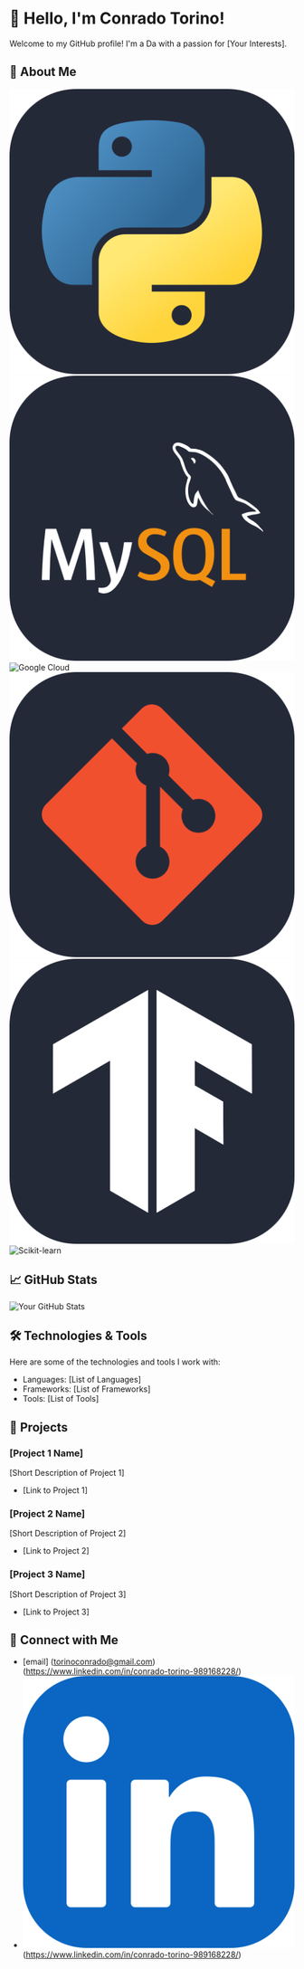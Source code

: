 # 👋 Hello, I'm Conrado Torino!

Welcome to my GitHub profile! I'm a Da with a passion for [Your Interests].
## 🌟 About Me

![Python](https://github.com/tandpfun/skill-icons/blob/main/icons/Python-Dark.svg)
![MySQL](https://github.com/tandpfun/skill-icons/blob/main/icons/MySQL-Dark.svg)
![Google Cloud](https://github.com/tandpfun/skill-icons/blob/main/icons/GCP.svg)
![Git](https://github.com/tandpfun/skill-icons/blob/main/icons/Git-Dark.svg)
![TensorFlow](https://github.com/tandpfun/skill-icons/blob/main/icons/TensorFlow-Dark.svg)
![Scikit-learn](https://github.com/tandpfun/skill-icons/blob/main/icons/ScikitLearn-Dark.svg)

## 📈 GitHub Stats

![Your GitHub Stats](https://github-readme-stats.vercel.app/api?username=RadTorino&show_icons=true&theme=radical)

## 🛠️ Technologies & Tools

Here are some of the technologies and tools I work with:

- Languages: [List of Languages]
- Frameworks: [List of Frameworks]
- Tools: [List of Tools]

## 🚀 Projects

### [Project 1 Name]
[Short Description of Project 1]
- [Link to Project 1]

### [Project 2 Name]
[Short Description of Project 2]
- [Link to Project 2]

### [Project 3 Name]
[Short Description of Project 3]
- [Link to Project 3]


## 🔗 Connect with Me

- [email] (torinoconrado@gmail.com) (https://www.linkedin.com/in/conrado-torino-989168228/)
- ![LinkedIn](https://github.com/tandpfun/skill-icons/blob/main/icons/LinkedIn.svg) (https://www.linkedin.com/in/conrado-torino-989168228/)


